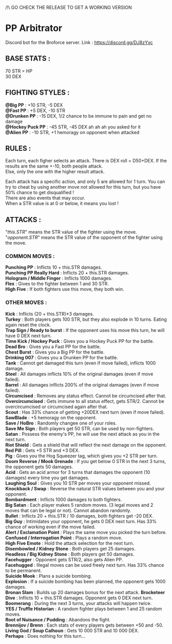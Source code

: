 
/!\  GO CHECK THE RELEASE TO GET A WORKING VERSION

# PP Arbitrator

Discord bot for the Broforce server. Link : https://discord.gg/DJ8zYxc


## __BASE STATS :__

70 STR = HP  
30 DEX


## __FIGHTING STYLES :__

__@Big PP__ : +10 STR, -5 DEX  
__@Fast PP__ : +5 DEX, -10 STR  
__@Drunken PP__ : -15 DEX, 1/2 chance to be immune to pain and get no damage  
__@Hockey Puck PP__ : -45 STR, -45 DEX ah ah ah you asked for it  
__@Alien PP__ : -10 STR, +1 hemoragy on opponent when attacked  

## __RULES :__

Each turn, each figher selects an attack. There is DEX roll = D50+DEX. If the results are the same +-10, both people attack.  
Else, only the one with the higher result attack.  

Each attack has a specific action, and only 5 are allowed for 1 turn. You can try to cheat by using another move not allowed for this turn, but you have 50% chance to get disqualified !  
There are also events that may occur.  
When a STR value is at 0 or below, it means you lost !  


## __ATTACKS :__

"_this.STR_" means the STR value of the fighter using the move.  
"_opponent.STR_" means the STR value of the opponent of the fighter using the move.  

### __COMMON MOVES :__

__Punching PP__ : Inflicts 10 + this.STR damages.  
__Punching PP Really Hard__ : Inflicts 20 + this.STR damages.  
__Hologram / Middle Finger__ : Inflicts 1000 damages.  
__Flex__ : Gives to the fighter between 1 and 30 STR.  
__High Five__ : If both fighters use this move, they both win.  

### __OTHER MOVES :__
__Kick__ :   Inflicts (20 + this.STR)*3 damages.  
__Turkey__ : Both players gets 100 STR, but they also explode in 10 turns. Eating again reset the clock.  
__Trap Sign / Ready to burst__ : If the opponent uses his move this turn, he will have 0 DEX next turn.  
__Time Kick / Hockey Puck__ : Gives you a Hockey Puck PP for the battle.  
__Dead Bro__ : Gives you a Fast PP for the battle.  
__Chest Burst__ : Gives you a Big PP for the battle.  
__Drinking 007__ : Gives you a Drunken PP for the battle.  
__Tank__ : Cannot get damaged this turn (even if move failed), inflicts 1000 damage.  
__Steel__ : All damages inflicts 10% of the original damages (even if move failed).  
__Barrel__ : All damages inflicts 200% of the original damages (even if move failed).  
__Circumcised__ : Removes any status effect. Cannot be circumcised after that.  
__Overcircumcised__ : Gets immune to all status effect, gets STR/2. Cannot be overcircumcised or circumcised again after that.  
__Scout__ : Has 33% chance of getting +20DEX next turn (even if move failed).  
__SawBlade__ : +5 hemoragy on the opponent.  
__Save / HoBro__ : Randomly changee one of your roles.  
__Save Me Sign__ : Both players get 50 STR, can be used by non-fighters.  
__Satan__ : Possess the enemy's PP, he will use the next attack as you in the next turn.  
__Riot Shield__ : Gets a shield that will reflect the next damage on the opponent.  
__Red Pill__ : Gets +5 STR and +3 DEX.  
__Pig__ : Gives you the Hog Squeezer tag, which gives you +2 STR per turn.  
__Doom Reverse / Mook Grenade__ : If you get below 0 STR in the next 3 turns, the opponent gets 50 damages.  
__Acid__ : Gets an acid armor for 3 turns that damages the opponent (10 damages) every time you get damages.  
__Laughing Soul__ : Gives you 10 STR per moves your opponent missed.  
__Knockback / Swap__ : Reverse the natural STR values between you and your opponent.  
__Bombardment__ : Inflicts 1000 damages to both fighters.  
__Big Satan__ : Each player makes 5 random moves. (3 legal moves and 2 moves that can be legal or not). Cannot abandon randomly.  
__Bullet__ : Inflicts 20 + this.STR / 10 damages, both fighters get -20 DEX.  
__Big Guy__ : Intimidates your opponent, he gets 0 DEX next turn. Has 33% chance of working even if the move failed.  
__Alert / Exclamation Point__ : Plays the same move you picked the turn before.  
__Confused / Interrogation Point__ : Plays a random move.  
__High Five Emote__ : Hold the attack selection for the next turn.  
__Disembowled / Kidney Stone__ : Both players get 25 damages.  
__Headless / Big Kidney Stone__ : Both players get 50 damages.  
__Facehugger__ : Opponent gets STR/2, also gets Alien PP.  
__Facehugged__ : Illegal moves can be used freely next turn. Has 33% chance to be permanent.  
__Suicide Mook__ : Plans a suicide bombing.  
__Explosion__ : If a suicide bombing has been planned, the opponent gets 1000 damages.  
__Bronan Slam__ : Builds up 20 damages bonus for the next attack.
__Brocketeer Dive__ : Inflicts 10 + this.STR damages. Opponent gets 0 DEX next turn.  
__Boomerang__ : During the next 3 turns, your attacks will happen twice.  
__YES / Truffle Historian__ : A random fighter plays between 1 and 25 random moves.  
__Root of Nuisance / Pudding__ : Abandons the fight.  
__Brennijov / Brenn__ : Each stats of every players gets between +50 and -50.  
__Living God / Soup Calhoun__ : Gets 10 000 STR and 10 000 DEX.  
__Perhaps__ : Does nothing for this turn...
